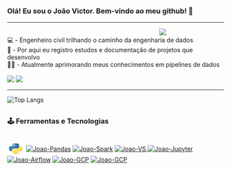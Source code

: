 ### Olá! Eu sou o João Victor. Bem-vindo ao meu github! 👋
<hr><img align="right" width="150" src="https://binarycomputers.org/wp-content/uploads/2023/02/giphy.gif"/>
<div style="display: inline_block"><br>
💻 - Engenheiro civil trilhando o caminho da engenharia de dados <br>
📝 - Por aqui eu registro estudos e documentação de projetos que desenvolvo <br>
👨‍💻 - Atualmente aprimorando meus conhecimentos em pipelines de dados
</div>

<div style="display: inline_block"><br>
  <a href="mailto:joaovicb.rodrigues@gmail.com" target="_blank"><img src="https://img.shields.io/badge/Gmail-D14836?style=for-the-badge&logo=gmail&logoColor=white" target="_blank"></a>
  <a href="https://www.linkedin.com/in/joao-victorbr/" target="_blank"><img src="https://img.shields.io/badge/-LinkedIn-%230077B5?style=for-the-badge&logo=linkedin&logoColor=white" target="_blank"></a>
</div>
<hr>

![Top Langs](https://github-readme-stats.vercel.app/api/top-langs/?username=joao-victorbr&hide_progress=true)


  ##
### 🕹️ Ferramentas e Tecnologias
<div style="display: inline_block"><br>
  <a href="https://www.python.org/" target="_blank"><img align="center" alt="Joao-Python" height="30" width="40" src="https://raw.githubusercontent.com/devicons/devicon/master/icons/python/python-original.svg"></a>
  <a href="https://pandas.pydata.org/" target="_blank"><img align="center" alt="Joao-Pandas" height="30" width="40" src="https://cdn.jsdelivr.net/gh/devicons/devicon@latest/icons/pandas/pandas-original.svg"></a>
  <a href="https://spark.apache.org/" target="_blank"><img align="center" alt="Joao-Spark" height="30" width="40" src="https://cdn.jsdelivr.net/gh/devicons/devicon@latest/icons/apachespark/apachespark-original.svg"></a>
  <a href="https://code.visualstudio.com/" target="_blank"><img align="center" alt="Joao-VS" height="30" width="40" src="https://cdn.jsdelivr.net/gh/devicons/devicon@latest/icons/vscode/vscode-original.svg">
  <a href="https://jupyter.org/" target="_blank"><img align="center" alt="Joao-Jupyter" height="30" width="40" src="https://cdn.jsdelivr.net/gh/devicons/devicon@latest/icons/jupyter/jupyter-original-wordmark.svg"></a>
  <a href="https://airflow.apache.org/" target="_blank"><img align="center" alt="Joao-Airflow" height="30" width="40" src="https://cdn.jsdelivr.net/gh/devicons/devicon@latest/icons/apacheairflow/apacheairflow-original.svg"></a>
  <a href="https://cloud.google.com/" target="_blank"><img align="center" alt="Joao-GCP" height="30" width="40" src="https://cdn.jsdelivr.net/gh/devicons/devicon@latest/icons/googlecloud/googlecloud-original.svg"></a>
  <a href="https://www.postgresql.org/" target="_blank"><img align="center" alt="Joao-GCP" height="30" width="40" src="https://cdn.jsdelivr.net/gh/devicons/devicon@latest/icons/postgresql/postgresql-original.svg"></a>
</div>

<!---
![Anurag's GitHub stats](https://github-readme-stats.vercel.app/api?username=joao-victorbr&show_icons=true&theme=transparent)
-->


